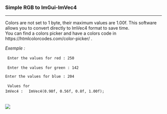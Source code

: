 ### Simple RGB to ImGui-ImVec4

<hr>

<p>Colors are not set to 1 byte, their maximum values are 1.00f. This software allows you to convert directly to ImVec4 format to save time.<br>
You can find a colors picker and have a colors code in https://htmlcolorcodes.com/color-picker/ .
</p>

<em>Exemple :</em>
<br>
<br>
<code>
  Enter the values for red : 250
</code>
<br>
<code>
  Enter the values for green : 142
</code>
<br>
<code>
  Enter the values for blue : 204
</code>
<br>
<br>
<code>
Values for ImVec4 :
</code>
<code>
ImVec4(0.98f, 0.56f, 0.8f, 1.00f);
</code>
<br>
<br>
<br>
<img src="https://media.discordapp.net/attachments/709099533736345641/919548421793284117/color.png">
